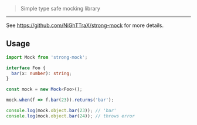 > Simple type safe mocking library

----

See https://github.com/NiGhTTraX/strong-mock for more details.

## Usage

```typescript
import Mock from 'strong-mock';

interface Foo {
  bar(x: number): string;
}

const mock = new Mock<Foo>();

mock.when(f => f.bar(23)).returns('bar');

console.log(mock.object.bar(23)); // 'bar'
console.log(mock.object.bar(24)); // throws error
```

